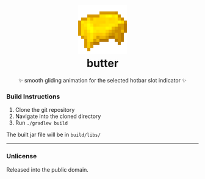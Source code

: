 <h1 align="center">
<img src="src/main/resources/assets/butter/icon.png">
<br>butter
</h1>

<center>✨ smooth gliding animation for the selected hotbar slot indicator ✨</center>

### Build Instructions
1. Clone the git repository
2. Navigate into the cloned directory
3. Run `./gradlew build`

The built jar file will be in `build/libs/`

---

### Unlicense
Released into the public domain.